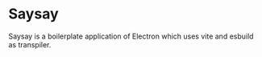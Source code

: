 # Saysay

Saysay is a boilerplate application of Electron which uses vite and esbuild as transpiler.
